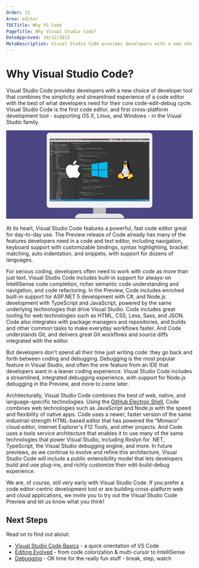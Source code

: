 ```yaml
---
Order: 11
Area: editor
TOCTitle: Why VS Code
PageTitle: Why Visual Studio Code?
DateApproved: 10/12/2015
MetaDescription: Visual Studio Code provides developers with a new choice of developer tool that combines the simplicity and streamlined experience of a code editor with the best of what developers need for their core code-edit-debug cycle. Visual Studio Code is the first code editor and first cross-platform development tool supporting OS X, Linux, and Windows.
---
```


# Why Visual Studio Code?
Visual Studio Code provides developers with a new choice of developer tool that combines the simplicity and streamlined experience of a code editor with the best of what developers need for their core code-edit-debug cycle. Visual Studio Code is the first code editor, and first cross-platform development tool - supporting OS X, Linux, and Windows - in the Visual Studio family.

![Visual Studio Code runs on Max OS X, Linux and Windows](images/whyvscode/macwinlinux2.png)

At its heart, Visual Studio Code features a powerful, fast code editor great for day-to-day use. The Preview release of Code already has many of the features developers need in a code and text editor, including navigation, keyboard support with customizable bindings, syntax highlighting, bracket matching, auto indentation, and snippets, with support for dozens of languages.

For serious coding, developers often need to work with code as more than just text. Visual Studio Code includes built-in support for always-on IntelliSense code completion, richer semantic code understanding and navigation, and code refactoring. In the Preview, Code includes enriched built-in support for ASP.NET 5 development with C#, and Node.js development with TypeScript and JavaScript, powered by the same underlying technologies that drive Visual Studio. Code includes great tooling for web technologies such as HTML, CSS, Less, Sass, and JSON. Code also integrates with package managers and repositories, and builds and other common tasks to make everyday workflows faster. And Code understands Git, and delivers great Git workflows and source diffs integrated with the editor.

But developers don't spend all their time just writing code: they go back and forth between coding and debugging. Debugging is the most popular feature in Visual Studio, and often the one feature from an IDE that developers want in a leaner coding experience. Visual Studio Code includes a streamlined, integrated debugging experience, with support for Node.js debugging in the Preview, and more to come later.

Architecturally, Visual Studio Code combines the best of web, native, and language-specific technologies. Using the [GitHub Electron Shell](https://github.com/atom/electron), Code combines web technologies such as JavaScript and Node.js with the speed and flexibility of native apps. Code uses a newer, faster version of the same industrial-strength HTML-based editor that has powered the “Monaco” cloud editor, Internet Explorer's F12 Tools, and other projects. And Code uses a tools service architecture that enables it to use many of the same technologies that power Visual Studio, including Roslyn for .NET, TypeScript, the Visual Studio debugging engine, and more. In future previews, as we continue to evolve and refine this architecture, Visual Studio Code will include a public extensibility model that lets developers build and use plug-ins, and richly customize their edit-build-debug experience.

We are, of course, still very early with Visual Studio Code. If you prefer a code editor-centric development tool or are building cross-platform web and cloud applications, we invite you to try out the Visual Studio Code Preview and let us know what you think!



## Next Steps
Read on to find out about:

* [Visual Studio Code Basics](/docs/codebasics) - a quick orientation of VS Code
* [Editing Evolved](/docs/editingevolved) - from code colorization & multi-cursor to IntelliSense
* [Debugging](/docs/debugging) - OK time for the really fun stuff - break, step, watch